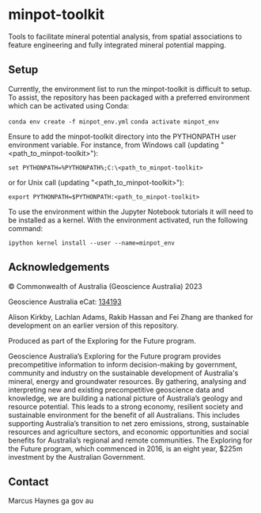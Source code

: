 # minpot-toolkit
Tools to facilitate mineral potential analysis, from spatial associations to feature engineering and fully integrated mineral potential mapping.

## Setup

Currently, the environment list to run the minpot-toolkit is difficult to setup. To assist, the repository has been packaged with a preferred environment which can be activated using Conda:

`conda env create -f minpot_env.yml`
`conda activate minpot_env`

Ensure to add the minpot-toolkit directory into the PYTHONPATH user environment variable. For instance, from Windows call (updating "<path_to_minpot-toolkit>"):

`set PYTHONPATH=%PYTHONPATH%;C:\<path_to_minpot-toolkit>`

or for Unix call (updating "<path_to_minpot-toolkit>"):

`export PYTHONPATH=$PYTHONPATH:<path_to_minpot-toolkit>`

To use the environment within the Jupyter Notebook tutorials it will need to be installed as a kernel. With the environment activated, run the following command:

`ipython kernel install --user --name=minpot_env`

## Acknowledgements

©  Commonwealth  of  Australia  (Geoscience  Australia)  2023

Geoscience Australia eCat:  [134193](https://pid.geoscience.gov.au/dataset/ga/XXXX)

Alison Kirkby, Lachlan Adams, Rakib Hassan and Fei Zhang are thanked for development on an earlier version of this repository.

Produced as part of the Exploring for the Future program.

Geoscience Australia’s Exploring for the Future program provides precompetitive information to inform decision-making by government, community and industry on the sustainable development of Australia's mineral, energy and groundwater resources. By gathering, analysing and interpreting new and existing precompetitive geoscience data and knowledge, we are building a national picture of Australia’s geology and resource potential. This leads to a strong economy, resilient society and sustainable environment for the benefit of all Australians. This includes supporting Australia’s transition to net zero emissions, strong, sustainable resources and agriculture sectors, and economic opportunities and social benefits for Australia’s regional and remote communities. The Exploring for the Future program, which commenced in 2016, is an eight year, $225m investment by the Australian Government.

## Contact
Marcus <dot> Haynes <at> ga <dot> gov <dot> au
